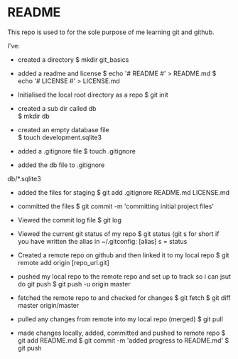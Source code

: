 # README #

This repo is used to for the sole purpose of me learning git and github.

I've:
- created a directory 
$ mkdir git_basics

- added a readme and license
$ echo '# README #' > README.md
$ echo '# LICENSE #' > LICENSE.md

- Initialised the local root directory as a repo 
$ git init

- created a sub dir called db<br />
$ mkdir db<br />
- created an empty database file<br />
$ touch development.sqlite3<br />

- added a .gitignore file
$ touch .gitignore
- added the db file to .gitignore

db/*.sqlite3

- added the files for staging 
$ git add .gitignore README.md LICENSE.md
- committed the files 
$ git commit -m 'committing initial project files'

- Viewed the commit log file
$ git log

 - Viewed the current git status of my repo
 $ git status (git s for short if you have written the alias in ~/.gitconfig:
 [alias]
  s = status

- Created a remote repo on github and then linked it to my local repo
$ git remote add origin [repo_url.git]
- pushed my local repo to the remote repo and set up to track so i can jsut do git push
$ git push -u origin master

- fetched the remote repo to and checked for changes
$ git fetch
$ git diff master origin/master

- pulled any changes from remote into my local repo (merged)
$ git pull

- made changes locally, added, committed and pushed to remote repo 
$ git add README.md
$ git commit -m 'added progress to README.md'
$ git push



